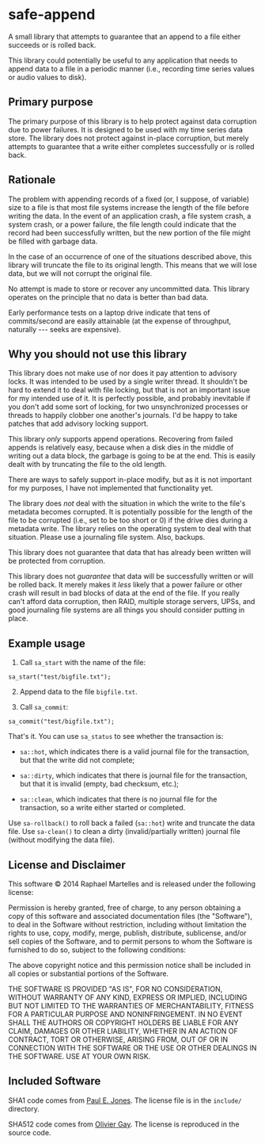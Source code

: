 # safe-append

A small library that attempts to guarantee that an append to a file
either succeeds or is rolled back.

This library could potentially be useful to any application that needs
to append data to a file in a periodic manner (i.e., recording time
series values or audio values to disk).

## Primary purpose

The primary purpose of this library is to help protect against data
corruption due to power failures. It is designed to be used with my
time series data store. The library does not protect against in-place
corruption, but merely attempts to guarantee that a write either
completes successfully or is rolled back.

## Rationale

The problem with appending records of a fixed (or, I suppose, of
variable) size to a file is that most file systems increase the length
of the file before writing the data. In the event of an application crash, a
file system crash, a system crash, or a power failure, the file length
could indicate that the record had been successfully written, but the
new portion of the file might be filled with garbage data.

In the case of an occurrence of one of the situations described above,
this library will truncate the file to its original length. This means
that we will lose data, but we will not corrupt the original file. 

No attempt is made to store or recover any uncommitted data. This library
operates on the principle that no data is better than bad data.

Early performance tests on a laptop drive indicate that tens of
commits/second are easily attainable (at the expense of throughput,
naturally --- seeks are expensive).

## Why you should not use this library

This library does not make use of nor does it pay attention to
advisory locks. It was intended to be used by a single writer thread.
It shouldn't be hard to extend it to deal with file locking, but that
is not an important issue for my intended use of it. It is perfectly
possible, and probably inevitable if you don't add some sort of
locking, for two unsynchronized processes or threads to happily clobber
one another's journals. I'd be happy to take patches that add advisory
locking support.

This library *only* supports append operations. Recovering from failed
appends is relatively easy, because when a disk dies in the middle of
writing out a data block, the garbage is going to be at the end. This
is easily dealt with by truncating the file to the old length. 

There are ways to safely support in-place modify, but as it is not
important for my purposes, I have not implemented that functionality
yet.

The library does *not* deal with the situation in which the write to
the file's metadata becomes corrupted. It is potentially possible for
the length of the file to be corrupted (i.e., set to be too short or
0) if the drive dies during a metadata write. The library relies on
the operating system to deal with that situation. Please use a
journaling file system. Also, backups.

This library does not guarantee that data that has already been
written will be protected from corruption. 

This library does not *guarantee* that data will be successfully
written or will be rolled back. It merely makes it *less* likely that
a power failure or other crash will result in bad blocks of data at
the end of the file. If you really can't afford data corruption, then
RAID, multiple storage servers, UPSs, and good journaling file systems
are all things you should consider putting in place.

## Example usage

1) Call `sa_start` with the name of the file:

`sa_start("test/bigfile.txt");`

2) Append data to the file `bigfile.txt`.

3) Call `sa_commit`:

`sa_commit("test/bigfile.txt");`

That's it. You can use `sa_status` to see whether the transaction is:

* `sa::hot`, which indicates there is a valid journal file for
  the transaction, but that the write did not complete; 

* `sa::dirty`, which indicates that there is journal file for the
  transaction, but that it is invalid (empty, bad checksum,
  etc.);

* `sa::clean`, which indicates that there is no journal file for
  the transaction, so a write either started or completed.

Use `sa-rollback()` to roll back a failed (`sa::hot`) write and
truncate the data file. Use `sa-clean()` to clean a dirty
(invalid/partially written) journal file (without modifying the data
file).

## License and Disclaimer

This software &copy; 2014 Raphael Martelles and is released under the
following license:

Permission is hereby granted, free of charge, to any person obtaining
a copy of this software and associated documentation files (the
"Software"), to deal in the Software without restriction, including
without limitation the rights to use, copy, modify, merge, publish,
distribute, sublicense, and/or sell copies of the Software, and to
permit persons to whom the Software is furnished to do so, subject to
the following conditions:

The above copyright notice and this permission notice shall be included in
all copies or substantial portions of the Software.

THE SOFTWARE IS PROVIDED "AS IS", FOR NO CONSIDERATION, WITHOUT
WARRANTY OF ANY KIND, EXPRESS OR IMPLIED, INCLUDING BUT NOT LIMITED TO
THE WARRANTIES OF MERCHANTABILITY, FITNESS FOR A PARTICULAR PURPOSE
AND NONINFRINGEMENT. IN NO EVENT SHALL THE AUTHORS OR COPYRIGHT
HOLDERS BE LIABLE FOR ANY CLAIM, DAMAGES OR OTHER LIABILITY, WHETHER
IN AN ACTION OF CONTRACT, TORT OR OTHERWISE, ARISING FROM, OUT OF OR
IN CONNECTION WITH THE SOFTWARE OR THE USE OR OTHER DEALINGS IN THE
SOFTWARE. USE AT YOUR OWN RISK.

## Included Software

SHA1 code comes from [Paul E. Jones](http://www.packetizer.com/security/sha1/). The license file is
in the `include/` directory.

SHA512 code comes from [Olivier Gay](http://www.ouah.org/ogay/sha2/).
The license is reproduced in the source code.
